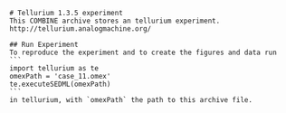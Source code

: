 
        # Tellurium 1.3.5 experiment
        This COMBINE archive stores an tellurium experiment.
        http://tellurium.analogmachine.org/

        ## Run Experiment
        To reproduce the experiment and to create the figures and data run
        ```
        import tellurium as te
        omexPath = 'case_11.omex'
        te.executeSEDML(omexPath)
        ```
        in tellurium, with `omexPath` the path to this archive file.
        